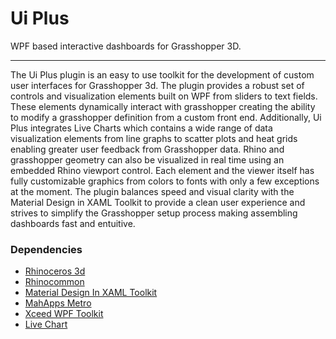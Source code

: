 # Ui Plus
WPF based interactive dashboards for Grasshopper 3D.

---

The Ui Plus plugin is an easy to use toolkit for the development of custom user interfaces for Grasshopper 3d. The plugin provides a robust set of controls and visualization elements built on WPF from sliders to text fields. These elements dynamically interact with grasshopper creating the ability to modify a grasshopper definition from a custom front end. Additionally, Ui Plus integrates Live Charts which contains a wide range of data visualization elements from line graphs to scatter plots and heat grids enabling greater user feedback from Grasshopper data. Rhino and grasshopper geometry can also be visualized in real time using an embedded Rhino viewport control. Each element and the viewer itself has fully customizable graphics from colors to fonts with only a few exceptions at the moment. The plugin balances speed and visual clarity with the Material Design in XAML Toolkit to provide a clean user experience and strives to simplify the Grasshopper setup process making assembling dashboards fast and entuitive.



### Dependencies
 - [Rhinoceros 3d](https://www.rhino3d.com/)
 - [Rhinocommon](https://www.nuget.org/packages/RhinoCommon/5.12.50810.13095)
 - [Material Design In XAML Toolkit](https://github.com/MaterialDesignInXAML/MaterialDesignInXamlToolkit)
 - [MahApps Metro](https://mahapps.com/)
 - [Xceed WPF Toolkit](https://github.com/xceedsoftware/wpftoolkit)
 - [Live Chart](https://lvcharts.net/)
